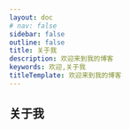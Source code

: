 ```yaml
---
layout: doc
# nav: false
sidebar: false
outline: false
title: 关于我
description: 欢迎来到我的博客
keywords: 欢迎,关于我
titleTemplate: 欢迎来到我的博客
---
```



## 关于我
